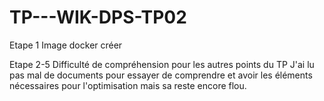 # TP---WIK-DPS-TP02
Etape 1
Image docker créer

Etape 2-5
Difficulté de compréhension pour les autres points du TP
J'ai lu pas mal de documents pour essayer de comprendre et avoir les éléments nécessaires pour l'optimisation mais sa reste encore flou.

